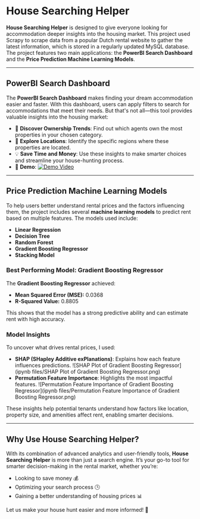 
# House Searching Helper

**House Searching Helper** is designed to give everyone looking for accommodation deeper insights into the housing market. This project used Scrapy to scrape data from a popular Dutch rental website to gather the latest information, which is stored in a regularly updated MySQL database. The project features two main applications: the **PowerBI Search Dashboard** and the **Price Prediction Machine Learning Models**.

---

## PowerBI Search Dashboard

The **PowerBI Search Dashboard** makes finding your dream accommodation easier and faster. With this dashboard, users can apply filters to search for accommodations that meet their needs. But that's not all—this tool provides valuable insights into the housing market:

- 🏢 **Discover Ownership Trends**: Find out which agents own the most properties in your chosen category.
- 📍 **Explore Locations**: Identify the specific regions where these properties are located.
- 💡 **Save Time and Money**: Use these insights to make smarter choices and streamline your house-hunting process.
- 🎥 **Demo**:
[![Demo Video](https://img.youtube.com/vi/l6lKcrWwLfE/0.jpg)](https://www.youtube.com/watch?v=l6lKcrWwLfE)
---

## Price Prediction Machine Learning Models

To help users better understand rental prices and the factors influencing them, the project includes several **machine learning models** to predict rent based on multiple features. The models used include:

- **Linear Regression**
- **Decision Tree**
- **Random Forest**
- **Gradient Boosting Regressor**
- **Stacking Model**

### Best Performing Model: Gradient Boosting Regressor
The **Gradient Boosting Regressor** achieved:
- **Mean Squared Error (MSE):** 0.0368
- **R-Squared Value:** 0.8805

This shows that the model has a strong predictive ability and can estimate rent with high accuracy.

### Model Insights
To uncover what drives rental prices, I used:
- **SHAP (SHapley Additive exPlanations)**: Explains how each feature influences predictions.
![SHAP Plot of Gradient Boosting Regressor](ipynb files/SHAP Plot of Gradient Boosting Regressor.png)
- **Permutation Feature Importance**: Highlights the most impactful features.
![Permutation Feature Importance of Gradient Boosting Regressor](ipynb files/Permutation Feature Importance of Gradient Boosting Regressor.png)

These insights help potential tenants understand how factors like location, property size, and amenities affect rent, enabling smarter decisions.

---

## Why Use House Searching Helper?

With its combination of advanced analytics and user-friendly tools, **House Searching Helper** is more than just a search engine. It’s your go-to tool for smarter decision-making in the rental market, whether you’re:

- Looking to save money 💰
- Optimizing your search process 🕒
- Gaining a better understanding of housing prices 📊

Let us make your house hunt easier and more informed! 🚀
